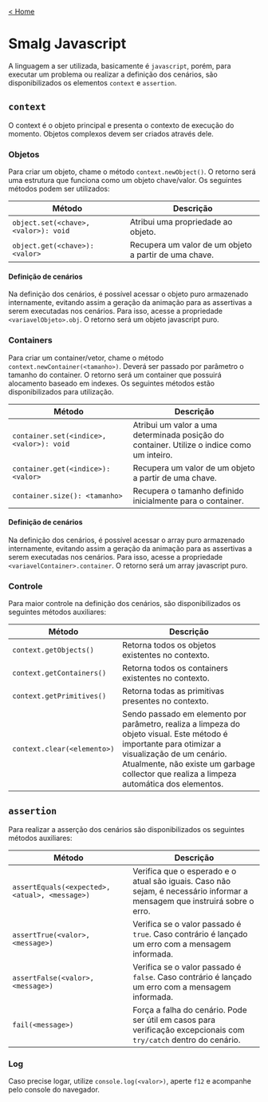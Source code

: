 [< Home](/smalg-platform)

# Smalg Javascript

A linguagem a ser utilizada, basicamente é `javascript`, porém, para executar um problema ou realizar a definição dos cenários, são disponibilizados os elementos `context` e `assertion`.

## `context`

O context é o objeto principal e presenta o contexto de execução do momento. Objetos complexos devem ser criados através dele.

### Objetos

Para criar um objeto, chame o método `context.newObject()`. O retorno será uma estrutura que funciona como um objeto chave/valor. Os seguintes métodos podem ser utilizados:

| Método | Descrição |
| - | - |
| `object.set(<chave>, <valor>): void` | Atribui uma propriedade ao objeto. |
| `object.get(<chave>): <valor>` | Recupera um valor de um objeto a partir de uma chave. |

#### Definição de cenários

Na definição dos cenários, é possível acessar o objeto puro armazenado internamente, evitando assim a geração da animação para as assertivas a serem executadas nos cenários. Para isso, acesse a propriedade `<variavelObjeto>.obj`. O retorno será um objeto javascript puro.

### Containers

Para criar um container/vetor, chame o método `context.newContainer(<tamanho>)`. Deverá ser passado por parâmetro o tamanho do container. O retorno será um container que possuirá alocamento baseado em indexes. Os seguintes métodos estão disponibilizados para utilização.

| Método | Descrição |
| - | - |
| `container.set(<indice>, <valor>): void` | Atribui um valor a uma determinada posição do container. Utilize o indice como um inteiro. |
| `container.get(<indice>): <valor>` | Recupera um valor de um objeto a partir de uma chave. |
| `container.size(): <tamanho>` | Recupera o tamanho definido inicialmente para o container. |

#### Definição de cenários

Na definição dos cenários, é possível acessar o array puro armazenado internamente, evitando assim a geração da animação para as assertivas a serem executadas nos cenários. Para isso, acesse a propriedade `<variavelContainer>.container`. O retorno será um array javascript puro.

### Controle

Para maior controle na definição dos cenários, são disponibilizados os seguintes métodos auxiliares:

| Método | Descrição |
| - | - |
| `context.getObjects()` | Retorna todos os objetos existentes no contexto. |
| `context.getContainers()` | Retorna todos os containers existentes no contexto. |
| `context.getPrimitives()` | Retorna todas as primitivas presentes no contexto. |
| `context.clear(<elemento>)` | Sendo passado em elemento por parâmetro, realiza a limpeza do objeto visual. Este método é importante para otimizar a visualização de um cenário. Atualmente, não existe um garbage collector que realiza a limpeza automática dos elementos. |

## `assertion`

Para realizar a asserção dos cenários são disponibilizados os seguintes métodos auxiliares:

| Método | Descrição |
| - | - |
| `assertEquals(<expected>, <atual>, <message>)` | Verifica que o esperado e o atual são iguais. Caso não sejam, é necessário informar a mensagem que instruirá sobre o erro. |
| `assertTrue(<valor>, <message>)` | Verifica se o valor passado é `true`. Caso contrário é lançado um erro com a mensagem informada. |
| `assertFalse(<valor>, <message>)` | Verifica se o valor passado é `false`. Caso contrário é lançado um erro com a mensagem informada. |
| `fail(<message>)` | Força a falha do cenário. Pode ser útil em casos para verificação excepcionais com `try/catch` dentro do cenário. |

### Log

Caso precise logar, utilize `console.log(<valor>)`, aperte `f12` e acompanhe pelo console do navegador.